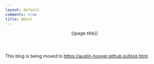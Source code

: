 ```yaml
---
layout: default
comments: true
title: About
---
```


<header class="page-heading">{{page.title}}</header>

This blog is being moved to https://austin-hoover.github.io/blog.html.